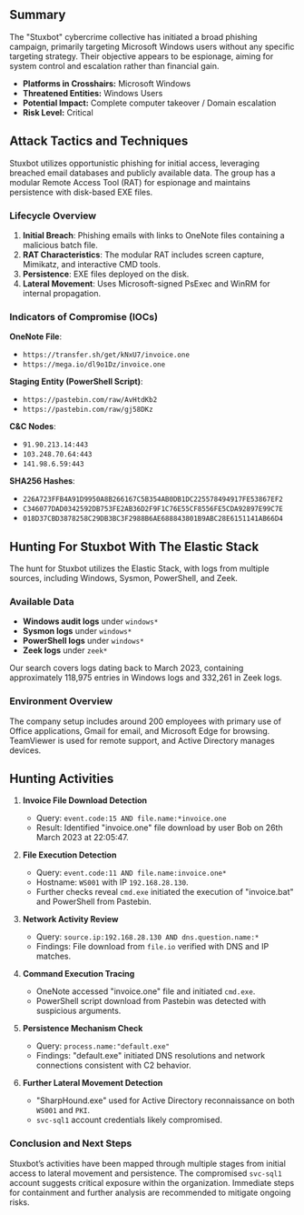 ## Summary

The "Stuxbot" cybercrime collective has initiated a broad phishing campaign, primarily targeting Microsoft Windows users without any specific targeting strategy. Their objective appears to be espionage, aiming for system control and escalation rather than financial gain.

- **Platforms in Crosshairs:** Microsoft Windows
- **Threatened Entities:** Windows Users
- **Potential Impact:** Complete computer takeover / Domain escalation
- **Risk Level:** Critical

## Attack Tactics and Techniques

Stuxbot utilizes opportunistic phishing for initial access, leveraging breached email databases and publicly available data. The group has a modular Remote Access Tool (RAT) for espionage and maintains persistence with disk-based EXE files.

### Lifecycle Overview

1. **Initial Breach**: Phishing emails with links to OneNote files containing a malicious batch file.
2. **RAT Characteristics**: The modular RAT includes screen capture, Mimikatz, and interactive CMD tools.
3. **Persistence**: EXE files deployed on the disk.
4. **Lateral Movement**: Uses Microsoft-signed PsExec and WinRM for internal propagation.

### Indicators of Compromise (IOCs)

**OneNote File**:
- `https://transfer.sh/get/kNxU7/invoice.one`
- `https://mega.io/dl9o1Dz/invoice.one`

**Staging Entity (PowerShell Script)**:
- `https://pastebin.com/raw/AvHtdKb2`
- `https://pastebin.com/raw/gj58DKz`

**C&C Nodes**:
- `91.90.213.14:443`
- `103.248.70.64:443`
- `141.98.6.59:443`

**SHA256 Hashes**:
- `226A723FFB4A91D9950A8B266167C5B354AB0DB1DC225578494917FE53867EF2`
- `C346077DAD0342592DB753FE2AB36D2F9F1C76E55CF8556FE5CDA92897E99C7E`
- `018D37CBD3878258C29DB3BC3F2988B6AE688843801B9ABC28E6151141AB66D4`

## Hunting For Stuxbot With The Elastic Stack

The hunt for Stuxbot utilizes the Elastic Stack, with logs from multiple sources, including Windows, Sysmon, PowerShell, and Zeek.

### Available Data
- **Windows audit logs** under `windows*`
- **Sysmon logs** under `windows*`
- **PowerShell logs** under `windows*`
- **Zeek logs** under `zeek*`

Our search covers logs dating back to March 2023, containing approximately 118,975 entries in Windows logs and 332,261 in Zeek logs.

### Environment Overview
The company setup includes around 200 employees with primary use of Office applications, Gmail for email, and Microsoft Edge for browsing. TeamViewer is used for remote support, and Active Directory manages devices. 

## Hunting Activities

1. **Invoice File Download Detection**
   - Query: `event.code:15 AND file.name:*invoice.one`
   - Result: Identified "invoice.one" file download by user Bob on 26th March 2023 at 22:05:47.

2. **File Execution Detection**
   - Query: `event.code:11 AND file.name:invoice.one*`
   - Hostname: `WS001` with IP `192.168.28.130`.
   - Further checks reveal `cmd.exe` initiated the execution of "invoice.bat" and PowerShell from Pastebin.

3. **Network Activity Review**
   - Query: `source.ip:192.168.28.130 AND dns.question.name:*`
   - Findings: File download from `file.io` verified with DNS and IP matches.

4. **Command Execution Tracing**
   - OneNote accessed "invoice.one" file and initiated `cmd.exe`.
   - PowerShell script download from Pastebin was detected with suspicious arguments.

5. **Persistence Mechanism Check**
   - Query: `process.name:"default.exe"`
   - Findings: "default.exe" initiated DNS resolutions and network connections consistent with C2 behavior.

6. **Further Lateral Movement Detection**
   - "SharpHound.exe" used for Active Directory reconnaissance on both `WS001` and `PKI`.
   - `svc-sql1` account credentials likely compromised.

### Conclusion and Next Steps
Stuxbot’s activities have been mapped through multiple stages from initial access to lateral movement and persistence. The compromised `svc-sql1` account suggests critical exposure within the organization. Immediate steps for containment and further analysis are recommended to mitigate ongoing risks.
